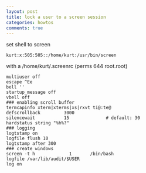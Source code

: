 ```yaml
---
layout: post
title: lock a user to a screen session
categories: howtos
comments: true
---
```



set shell to screen

    kurt:x:505:505::/home/kurt:/usr/bin/screen

with a /home/kurt/.screenrc (perms 644 root.root)

    multiuser off
    escape ^Ee
    bell ''
    startup_message off
    vbell off
    ### enabling scroll buffer
    termcapinfo xterm|xterms|xs|rxvt ti@:te@
    defscrollback         3000
    silencewait           15              # default: 30
    hardstatus string "%h%?"
    ### logging
    logtstamp on
    logfile flush 10
    logtstamp after 300
    ### create windows
    screen -t h             1       /bin/bash
    logfile /var/lib/audit/$USER
    log on

